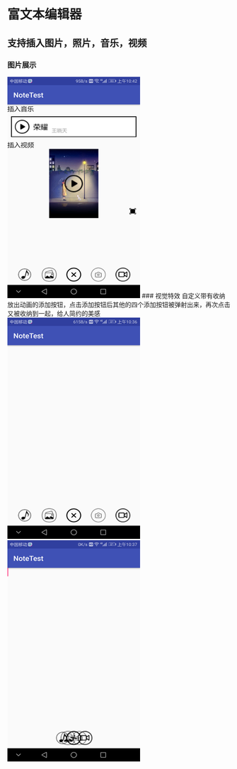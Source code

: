 # 富文本编辑器
## 支持插入图片，照片，音乐，视频
### 图片展示
<img src="https://github.com/wang1995jiang/richnote/blob/master/Screenshot_20180624-104247.png" width="300" height="500" alt="首页"/>
### 视觉特效
自定义带有收纳放出动画的添加按钮，点击添加按钮后其他的四个添加按钮被弹射出来，再次点击又被收纳到一起，给人简约的美感
<img src="https://github.com/wang1995jiang/richnote/blob/master/Screenshot_20180624-103649.png" width="300" height="500" alt="首页"/>
<img src="https://github.com/wang1995jiang/richnote/blob/master/Screenshot_20180624-103711.png" width="300" height="500" alt="首页"/>
